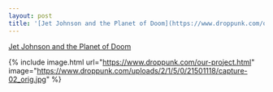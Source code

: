 ```yaml
---
layout: post
title: '[Jet Johnson and the Planet of Doom](https://www.droppunk.com/our-project.html)'
---
```


[Jet Johnson and the Planet of Doom](https://www.droppunk.com/our-project.html)

{% include image.html url="https://www.droppunk.com/our-project.html" image="https://www.droppunk.com/uploads/2/1/5/0/21501118/capture-02_orig.jpg" %}
